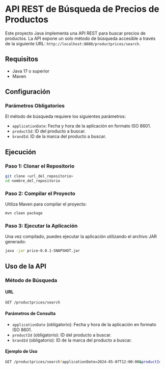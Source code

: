 # API REST de Búsqueda de Precios de Productos

Este proyecto Java implementa una API REST para buscar precios de productos. La API expone un solo método de búsqueda accesible a través de la siguiente URL: `http://localhost:8080/productprices/search`.

## Requisitos

- Java 17 o superior
- Maven

## Configuración

### Parámetros Obligatorios

El método de búsqueda requiere los siguientes parámetros:

- `applicationDate`: Fecha y hora de la aplicación en formato ISO 8601.
- `productId`: ID del producto a buscar.
- `brandId`: ID de la marca del producto a buscar.

## Ejecución

### Paso 1: Clonar el Repositorio

```bash
git clone <url_del_repositorio>
cd nombre_del_repositorio
```

### Paso 2: Compilar el Proyecto

Utiliza Maven para compilar el proyecto:

```bash
mvn clean package
``` 

### Paso 3: Ejecutar la Aplicación

Una vez compilado, puedes ejecutar la aplicación utilizando el archivo JAR generado:

```bash
java -jar price-0.0.1-SNAPSHOT.jar
``` 

## Uso de la API

### Método de Búsqueda

#### URL
```bash
GET /productprices/search
```
#### Parámetros de Consulta

- `applicationDate` (obligatorio): Fecha y hora de la aplicación en formato ISO 8601.
- `productId` (obligatorio): ID del producto a buscar.
- `brandId` (obligatorio): ID de la marca del producto a buscar.

#### Ejemplo de Uso

```bash
GET /productprices/search?applicationDate=2024-05-07T12:00:00&productId=12345&brandId=6789
```


